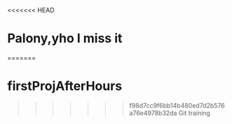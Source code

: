 <<<<<<< HEAD
# Palony,yho l miss it
=======
# firstProjAfterHours
>>>>>>> f98d7cc9f6bb14b480ed7d2b576a76e4978b32da
Git training


